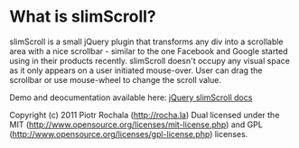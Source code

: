 # What is slimScroll?

slimScroll is a small jQuery plugin that transforms any div into a scrollable area with a nice scrollbar - similar to
the one Facebook and Google started using in their products recently. slimScroll doesn't occupy any visual space as it
only appears on a user initiated mouse-over. User can drag the scrollbar or use mouse-wheel to change the scroll value.

Demo and deocumentation available here: [jQuery slimScroll docs](http://rocha.la/jQuery-slimScroll)

Copyright (c) 2011 Piotr Rochala (http://rocha.la)
Dual licensed under the MIT (http://www.opensource.org/licenses/mit-license.php) and
GPL (http://www.opensource.org/licenses/gpl-license.php) licenses.